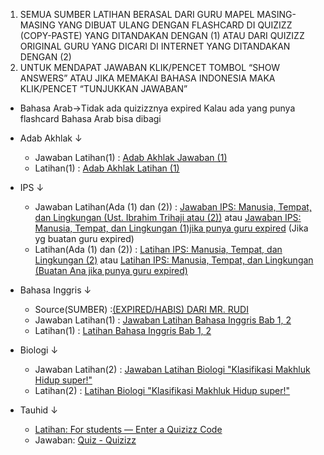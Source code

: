 1. SEMUA SUMBER LATIHAN BERASAL DARI GURU MAPEL MASING-MASING YANG DIBUAT ULANG DENGAN FLASHCARD DI QUIZIZZ (COPY-PASTE) YANG DITANDAKAN DENGAN (1) ATAU DARI QUIZIZZ ORIGINAL GURU YANG DICARI DI INTERNET YANG DITANDAKAN DENGAN (2)
2. UNTUK MENDAPAT JAWABAN KLIK/PENCET TOMBOL “SHOW ANSWERS” ATAU JIKA MEMAKAI BAHASA INDONESIA MAKA KLIK/PENCET “TUNJUKKAN JAWABAN”


- Bahasa Arab→Tidak ada quizizznya expired Kalau ada yang punya flashcard Bahasa Arab bisa dibagi

- Adab Akhlak ↓ 
    - Jawaban Latihan(1)	: [Adab Akhlak Jawaban (1)](https://quizizz.com/admin/quiz/614993984acac9001d9247f4)
    - Latihan(1)	: [Adab Akhlak Latihan (1)](https://quizizz.com/join/quiz/614993984acac9001d9247f4/start)

- IPS ↓ 
    - Jawaban Latihan(Ada (1) dan (2))	: [Jawaban IPS: Manusia, Tempat, dan Lingkungan (Ust. Ibrahim Trihaji atau (2))](https://quizizz.com/admin/quiz/61493fcca4203a001d18d324/manusia-tempat-dan-lingkungan) atau [Jawaban IPS: Manusia, Tempat, dan Lingkungan (1)jika punya guru expired](https://quizizz.com/admin/quiz/614973701ca465001d099e0d/ips-manusia-tempat-dan-lingkungan) (Jika yg buatan guru expired)
    - Latihan(Ada (1) dan (2))		: [Latihan IPS: Manusia, Tempat, dan Lingkungan (2)](https://quizizz.com/join/quiz/61493fcca4203a001d18d324/start) atau  [Latihan IPS: Manusia, Tempat, dan Lingkungan (Buatan Ana jika punya guru expired)](https://quizizz.com/join/quiz/614973701ca465001d099e0d/start)

- Bahasa Inggris ↓ 
    - Source(SUMBER)	:[(EXPIRED/HABIS) DARI MR. RUDI](https://quizizz.com/join/game/U2FsdGVkX180DVHqyR4AAkE%252BbjwYnkg1ynUevWB2DUL4jRYFAhTBGMyy63X6PU6S7oFADY9itGZxWmBQrJZ4Dg%253D%253D?gameType=solo)
    - Jawaban Latihan(1)	: [Jawaban Latihan Bahasa Inggris Bab 1, 2](https://quizizz.com/admin/quiz/6149cff068e3a1001d278fb5/latihan-bahasa-inggris-bab)
    - Latihan(1)	:  [Latihan Bahasa Inggris Bab 1, 2](https://quizizz.com/join/quiz/6149cff068e3a1001d278fb5/start)

- Biologi ↓ 
    - Jawaban Latihan(2)	: [Jawaban Latihan Biologi "Klasifikasi Makhluk Hidup super!"](https://quizizz.com/admin/quiz/61480399ff6973001d183b34/klasifikasi-makhluk-hidup-super)
    - Latihan(2)	: [Latihan Biologi "Klasifikasi Makhluk Hidup super!"](https://quizizz.com/join/quiz/61480399ff6973001d183b34/start)

- Tauhid ↓ 
    - [Latihan:  For students — Enter a Quizizz Code ](https://quizizz.com/join/quiz/614eeb085235db001ed51c89/start) 
    - Jawaban: [ Quiz - Quizizz](https://quizizz.com/admin/quiz/614eeb085235db001ed51c89)
